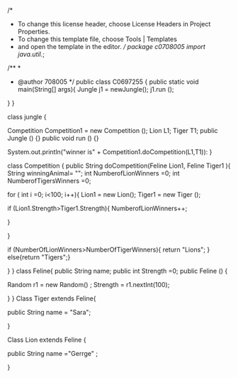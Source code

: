 /*
* To change this license header, choose License Headers in Project Properties.
* To change this template file, choose Tools | Templates
* and open the template in the editor.
*/
package c0708005
import java.util.*;

/**
*
* @author 708005
*/
public class C0697255 {
public static void main(String[] args){
Jungle j1 = newJungle();
j1.run ();

}
}



class jungle {

Competition Competition1 = new Competition ();
Lion L1;
Tiger T1;
public Jungle () {}
public void run () {}


System.out.println("winner is" + Competition1.doCompetition(L1,T1)):
}

class Competition {
public String doCompetition(Feline Lion1, Feline Tiger1 ){
String winningAnimal= "";
int NumberofLionWinners =0;
int NumberofTigersWinners =0;


for ( int i =0; i<100; i++){
Lion1 = new Lion();
Tiger1 = new Tiger ();


if (Lion1.Strength>Tiger1.Strength){
NumberofLionWinners++;

}

}

if (NumberOfLionWinners>NumberOfTigerWinners){
return "Lions";
}
else{return "Tigers";}


}
}
class Feline{ 
public String name;
public int Strength =0;
public Feline () {

Random r1 = new Random()
;
Strength = r1.nextInt(100);

}
}
Class Tiger extends Feline{

public String name = "Sara";

}

Class Lion extends Feline {

public String name ="Gerrge" ;

}
